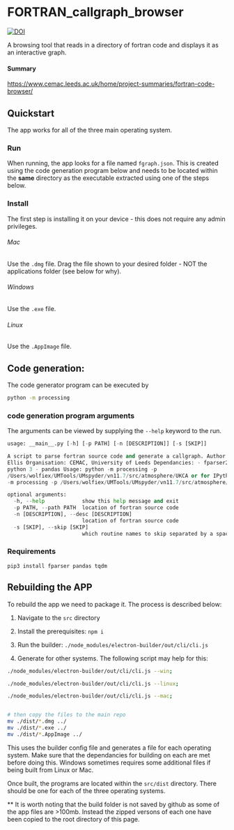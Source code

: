 # FORTRAN_callgraph_browser 
[![DOI](https://zenodo.org/badge/390411763.svg)](https://zenodo.org/badge/latestdoi/390411763)

A browsing tool that reads in a directory of fortran code and displays it as an interactive graph. 
 
#### Summary 
https://www.cemac.leeds.ac.uk/home/project-summaries/fortran-code-browser/
 
## Quickstart
The app works for all of the three main operating system. 


### Run
When running, the app looks for a file named `fgraph.json`. This is created using the code generation program below and needs to be located within the __same__ directory as the executable extracted using one of the steps below. 


### Install
The first step is installing it on your device - this does not require any admin privileges. 
###### Mac
Use the `.dmg` file. 
Drag the file shown to your desired folder - NOT the applications folder (see below for why).
###### Windows
Use the `.exe` file. 
###### Linux
Use the `.AppImage` file. 







## Code generation: 
The code generator program can be executed by 

```bash 
python -m processing
```

### code generation program arguments
The arguments can be viewed by supplying the `--help` keyword to the run. 

```python
usage: __main__.py [-h] [-p PATH] [-n [DESCRIPTION]] [-s [SKIP]]

A script to parse fortran source code and generate a callgraph. Author: Daniel
Ellis Organisation: CEMAC, University of Leeds Dependancies: - fparser2 -
python 3 - pandas Usage: python -m processing -p
/Users/wolfiex/UMTools/UMspyder/vn11.7/src/atmosphere/UKCA or for IPython run
-m processing -p /Users/wolfiex/UMTools/UMspyder/vn11.7/src/atmosphere/UKCA

optional arguments:
  -h, --help            show this help message and exit
  -p PATH, --path PATH  location of fortran source code
  -n [DESCRIPTION], --desc [DESCRIPTION]
                        location of fortran source code
  -s [SKIP], --skip [SKIP]
                        which routine names to skip separated by a space.
```

### Requirements

```pip3 install fparser pandas tqdm```

## Rebuilding the APP
To rebuild the app we need to package it. The process is described below:
1. Navigate to the `src` directory
2. Install the prerequisites: `npm i`
3. Run the builder: `./node_modules/electron-builder/out/cli/cli.js`

4. Generate for other systems. The following script may help for this:
```bash 
./node_modules/electron-builder/out/cli/cli.js --win;

./node_modules/electron-builder/out/cli/cli.js --linux;

./node_modules/electron-builder/out/cli/cli.js --mac;


# then copy the files to the main repo
mv ./dist/*.dmg ../
mv ./dist/*.exe ../
mv ./dist/*.AppImage ../


```
This uses the builder config file and generates a file for each operating system. Make sure that the dependancies for building on each are met before doing this. Windows sometimes requires some additional files if being built from Linux or Mac. 

Once built, the programs are located within the `src/dist` directory. There should be one for each of the three operating systems. 

** It is worth noting that the build folder is not saved by github as some of the app files are >100mb. Instead the zipped versons of each one have been copied to the root directory of this page. 
